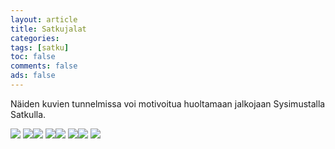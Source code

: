 ```yaml
--- 
layout: article 
title: Satkujalat 
categories: 
tags: [satku]
toc: false 
comments: false 
ads: false 
--- 
```


Näiden kuvien tunnelmissa voi motivoitua huoltamaan jalkojaan
Sysimustalla Satkulla.

[![](/Media/Default/Page/CIMG4081.JPG)](/Media/Default/Page/CIMG4081.JPG) [![](/Media/Default/Page/IMG_0978.JPG)](/Media/Default/Page/IMG_0978.JPG)[![](/Media/Default/Page/IMG_0979.JPG)](/Media/Default/Page/IMG_0979.JPG) [![](/Media/Default/Page/satku3%20043.jpg)](/Media/Default/Page/satku3%20043.jpg)[![](/Media/Default/Page/PA305379.JPG)](/Media/Default/Page/PA305379.JPG) [![](/Media/Default/Page/Satku%20VII%20163.jpg)](/Media/Default/Page/Satku%20VII%20163.jpg)[![](/Media/Default/Page/Satkumanikyyri%20002.jpg)](/Media/Default/Page/Satkumanikyyri%20002.jpg) [![](/Media/Default/Page/Sysimusta%20Satku%20046.jpg)](/Media/Default/Page/Sysimusta%20Satku%20046.jpg)

